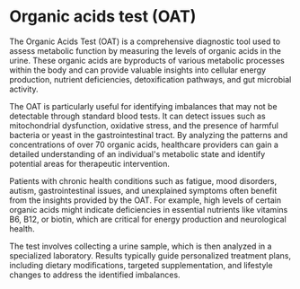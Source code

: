 <!--
source: GPT-4o
tags: urine-tests tests
-->

# Organic acids test (OAT)

The Organic Acids Test (OAT) is a comprehensive diagnostic tool used to assess metabolic function by measuring the levels of organic acids in the urine. These organic acids are byproducts of various metabolic processes within the body and can provide valuable insights into cellular energy production, nutrient deficiencies, detoxification pathways, and gut microbial activity.

The OAT is particularly useful for identifying imbalances that may not be detectable through standard blood tests. It can detect issues such as mitochondrial dysfunction, oxidative stress, and the presence of harmful bacteria or yeast in the gastrointestinal tract. By analyzing the patterns and concentrations of over 70 organic acids, healthcare providers can gain a detailed understanding of an individual's metabolic state and identify potential areas for therapeutic intervention.

Patients with chronic health conditions such as fatigue, mood disorders, autism, gastrointestinal issues, and unexplained symptoms often benefit from the insights provided by the OAT. For example, high levels of certain organic acids might indicate deficiencies in essential nutrients like vitamins B6, B12, or biotin, which are critical for energy production and neurological health.

The test involves collecting a urine sample, which is then analyzed in a specialized laboratory. Results typically guide personalized treatment plans, including dietary modifications, targeted supplementation, and lifestyle changes to address the identified imbalances.
